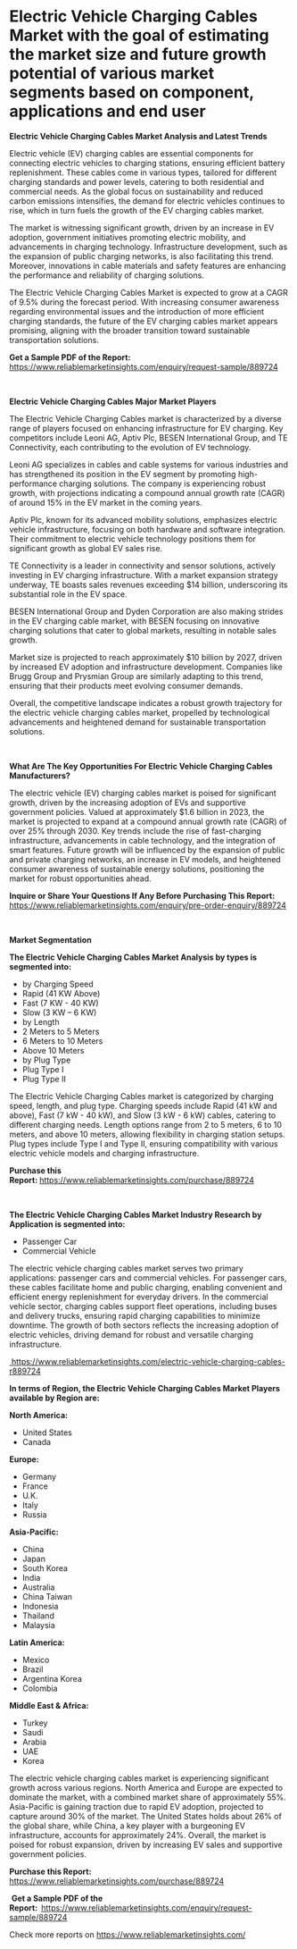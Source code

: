 <p><h1>Electric Vehicle Charging Cables Market with the goal of estimating the market size and future growth potential of various market segments based on component, applications and end user</h1></p><p><strong>Electric Vehicle Charging Cables Market Analysis and Latest Trends</strong></p>
<p><p>Electric vehicle (EV) charging cables are essential components for connecting electric vehicles to charging stations, ensuring efficient battery replenishment. These cables come in various types, tailored for different charging standards and power levels, catering to both residential and commercial needs. As the global focus on sustainability and reduced carbon emissions intensifies, the demand for electric vehicles continues to rise, which in turn fuels the growth of the EV charging cables market.</p><p>The market is witnessing significant growth, driven by an increase in EV adoption, government initiatives promoting electric mobility, and advancements in charging technology. Infrastructure development, such as the expansion of public charging networks, is also facilitating this trend. Moreover, innovations in cable materials and safety features are enhancing the performance and reliability of charging solutions.</p><p>The Electric Vehicle Charging Cables Market is expected to grow at a CAGR of 9.5% during the forecast period. With increasing consumer awareness regarding environmental issues and the introduction of more efficient charging standards, the future of the EV charging cables market appears promising, aligning with the broader transition toward sustainable transportation solutions.</p></p>
<p><strong>Get a Sample PDF of the Report:&nbsp;</strong> <a href="https://www.reliablemarketinsights.com/enquiry/request-sample/889724?utm_campaign=3493&utm_medium=2&utm_source=Github&utm_content=ia&utm_term=30032025&utm_id=electric-vehicle-charging-cables">https://www.reliablemarketinsights.com/enquiry/request-sample/889724</a></p>
<p>&nbsp;</p>
<p><strong>Electric Vehicle Charging Cables Major Market Players</strong></p>
<p><p>The Electric Vehicle Charging Cables market is characterized by a diverse range of players focused on enhancing infrastructure for EV charging. Key competitors include Leoni AG, Aptiv Plc, BESEN International Group, and TE Connectivity, each contributing to the evolution of EV technology.</p><p>Leoni AG specializes in cables and cable systems for various industries and has strengthened its position in the EV segment by promoting high-performance charging solutions. The company is experiencing robust growth, with projections indicating a compound annual growth rate (CAGR) of around 15% in the EV market in the coming years.</p><p>Aptiv Plc, known for its advanced mobility solutions, emphasizes electric vehicle infrastructure, focusing on both hardware and software integration. Their commitment to electric vehicle technology positions them for significant growth as global EV sales rise.</p><p>TE Connectivity is a leader in connectivity and sensor solutions, actively investing in EV charging infrastructure. With a market expansion strategy underway, TE boasts sales revenues exceeding $14 billion, underscoring its substantial role in the EV space.</p><p>BESEN International Group and Dyden Corporation are also making strides in the EV charging cable market, with BESEN focusing on innovative charging solutions that cater to global markets, resulting in notable sales growth.</p><p>Market size is projected to reach approximately $10 billion by 2027, driven by increased EV adoption and infrastructure development. Companies like Brugg Group and Prysmian Group are similarly adapting to this trend, ensuring that their products meet evolving consumer demands.</p><p>Overall, the competitive landscape indicates a robust growth trajectory for the electric vehicle charging cables market, propelled by technological advancements and heightened demand for sustainable transportation solutions.</p></p>
<p>&nbsp;</p>
<p><strong>What Are The Key Opportunities For Electric Vehicle Charging Cables Manufacturers?</strong></p>
<p><p>The electric vehicle (EV) charging cables market is poised for significant growth, driven by the increasing adoption of EVs and supportive government policies. Valued at approximately $1.6 billion in 2023, the market is projected to expand at a compound annual growth rate (CAGR) of over 25% through 2030. Key trends include the rise of fast-charging infrastructure, advancements in cable technology, and the integration of smart features. Future growth will be influenced by the expansion of public and private charging networks, an increase in EV models, and heightened consumer awareness of sustainable energy solutions, positioning the market for robust opportunities ahead.</p></p>
<p><strong>Inquire or Share Your Questions If Any Before Purchasing This Report:</strong> <a href="https://www.reliablemarketinsights.com/enquiry/pre-order-enquiry/889724?utm_campaign=3493&utm_medium=2&utm_source=Github&utm_content=ia&utm_term=30032025&utm_id=electric-vehicle-charging-cables">https://www.reliablemarketinsights.com/enquiry/pre-order-enquiry/889724</a></p>
<p>&nbsp;</p>
<p><strong>Market Segmentation</strong></p>
<p><strong>The Electric Vehicle Charging Cables Market Analysis by types is segmented into:</strong></p>
<p><ul><li>by Charging Speed</li><li>Rapid (41 KW Above)</li><li>Fast (7 KW - 40 KW)</li><li>Slow (3 KW – 6 KW)</li><li>by Length</li><li>2 Meters to 5 Meters</li><li>6 Meters to 10 Meters</li><li>Above 10 Meters</li><li>by Plug Type</li><li>Plug Type Ⅰ</li><li>Plug Type Ⅱ</li></ul></p>
<p><p>The Electric Vehicle Charging Cables market is categorized by charging speed, length, and plug type. Charging speeds include Rapid (41 kW and above), Fast (7 kW - 40 kW), and Slow (3 kW - 6 kW) cables, catering to different charging needs. Length options range from 2 to 5 meters, 6 to 10 meters, and above 10 meters, allowing flexibility in charging station setups. Plug types include Type I and Type II, ensuring compatibility with various electric vehicle models and charging infrastructure.</p></p>
<p><strong>Purchase this Report:&nbsp;</strong><a href="https://www.reliablemarketinsights.com/purchase/889724?utm_campaign=3493&utm_medium=2&utm_source=Github&utm_content=ia&utm_term=30032025&utm_id=electric-vehicle-charging-cables">https://www.reliablemarketinsights.com/purchase/889724</a></p>
<p>&nbsp;</p>
<p><strong>The Electric Vehicle Charging Cables Market Industry Research by Application is segmented into:</strong></p>
<p><ul><li>Passenger Car</li><li>Commercial Vehicle</li></ul></p>
<p><p>The electric vehicle charging cables market serves two primary applications: passenger cars and commercial vehicles. For passenger cars, these cables facilitate home and public charging, enabling convenient and efficient energy replenishment for everyday drivers. In the commercial vehicle sector, charging cables support fleet operations, including buses and delivery trucks, ensuring rapid charging capabilities to minimize downtime. The growth of both sectors reflects the increasing adoption of electric vehicles, driving demand for robust and versatile charging infrastructure.</p></p>
<p><a href="https://www.reliablemarketinsights.com/electric-vehicle-charging-cables-r889724?utm_campaign=3493&utm_medium=2&utm_source=Github&utm_content=ia&utm_term=30032025&utm_id=electric-vehicle-charging-cables">&nbsp;https://www.reliablemarketinsights.com/electric-vehicle-charging-cables-r889724</a></p>
<p><strong>In terms of Region, the Electric Vehicle Charging Cables Market Players available by Region are:</strong></p>
<p>
    <p> <strong> North America: </strong>
        <ul>
            <li>United States</li>
            <li>Canada</li>
        </ul>
        </p> 
    <p> <strong> Europe: </strong>
        <ul>
            <li>Germany</li>
            <li>France</li>
            <li>U.K.</li>
            <li>Italy</li>
            <li>Russia</li>
        </ul>
        </p> 
    <p> <strong> Asia-Pacific: </strong>
        <ul>
            <li>China</li>
            <li>Japan</li>
            <li>South Korea</li>
            <li>India</li>
            <li>Australia</li>
            <li>China Taiwan</li>
            <li>Indonesia</li>
            <li>Thailand</li>
            <li>Malaysia</li>
        </ul>
        </p> 
    <p> <strong> Latin America: </strong>
        <ul>
            <li>Mexico</li>
            <li>Brazil</li>
            <li>Argentina Korea</li>
            <li>Colombia</li>
        </ul>
        </p> 
    <p> <strong> Middle East & Africa: </strong>
        <ul>
            <li>Turkey</li>
            <li>Saudi</li>
            <li>Arabia</li>
            <li>UAE</li>
            <li>Korea</li>
        </ul>
    </p>
    </p>
<p><p>The electric vehicle charging cables market is experiencing significant growth across various regions. North America and Europe are expected to dominate the market, with a combined market share of approximately 55%. Asia-Pacific is gaining traction due to rapid EV adoption, projected to capture around 30% of the market. The United States holds about 26% of the global share, while China, a key player with a burgeoning EV infrastructure, accounts for approximately 24%. Overall, the market is poised for robust expansion, driven by increasing EV sales and supportive government policies.</p></p>
<p><strong>Purchase this Report: </strong><a href="https://www.reliablemarketinsights.com/purchase/889724?utm_campaign=3493&utm_medium=2&utm_source=Github&utm_content=ia&utm_term=30032025&utm_id=electric-vehicle-charging-cables">https://www.reliablemarketinsights.com/purchase/889724</a></p>
<p>&nbsp;<strong>Get a Sample PDF of the Report:&nbsp;&nbsp;</strong><a href="https://www.reliablemarketinsights.com/enquiry/request-sample/889724?utm_campaign=3493&utm_medium=2&utm_source=Github&utm_content=ia&utm_term=30032025&utm_id=electric-vehicle-charging-cables">https://www.reliablemarketinsights.com/enquiry/request-sample/889724</a></p>
<p><strong></strong></p>
<p>Check more reports on <a href="https://www.reliablemarketinsights.com/?utm_campaign=3493&utm_medium=2&utm_source=Github&utm_content=ia&utm_term=30032025&utm_id=electric-vehicle-charging-cables">https://www.reliablemarketinsights.com/</a></p>